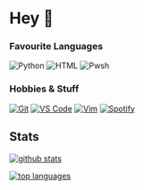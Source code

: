 # Hey :wave:
 <!---todo--->

### Favourite Languages

![Python](https://img.shields.io/badge/-Python-%23282a36?style=flat-square&logo=python)
![HTML](https://img.shields.io/badge/-Python-%23282a36?style=flat-square&logo=HTML5)
![Pwsh](https://img.shields.io/badge/-Powershell-%232c3e50?style=flat-square&logo=powershell)

### Hobbies & Stuff

[![Git](https://img.shields.io/badge/-Git-%23F05032?style=flat-square&logo=git&logoColor=%23ffffff)](https://git-scm.com)
[![VS Code](https://img.shields.io/badge/-VSCode-%23007ACC?style=flat-square&logo=visual-studio-code)](https://code.visualstudio.com/)
[![Vim](https://img.shields.io/badge/-Vim-darkgreen?style=flat-square&logo=vim)](https://vim.org)
[![Spotify](https://img.shields.io/badge/-Spotify-%232c3e50?style=flat-square&logo=spotify)](https://spotify.com)


## Stats
[![github stats](https://github-readme-stats.vercel.app/api?username=sudo-nautilus&show_icons=true&theme=radical&count_private=true)](https://github.com/sudo-nautilus)

[![top languages](https://github-readme-stats.vercel.app/api/top-langs/?username=sudo-nautilus&show_icons=true&theme=radical&layout=compact)](https://github.com/sudo-nautilus)
